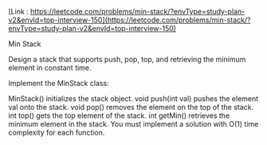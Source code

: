 [Link : https://leetcode.com/problems/min-stack/?envType=study-plan-v2&envId=top-interview-150](https://leetcode.com/problems/min-stack/?envType=study-plan-v2&envId=top-interview-150)

Min Stack

Design a stack that supports push, pop, top, and retrieving the minimum element in constant time.

Implement the MinStack class:

MinStack() initializes the stack object.
void push(int val) pushes the element val onto the stack.
void pop() removes the element on the top of the stack.
int top() gets the top element of the stack.
int getMin() retrieves the minimum element in the stack.
You must implement a solution with O(1) time complexity for each function.
